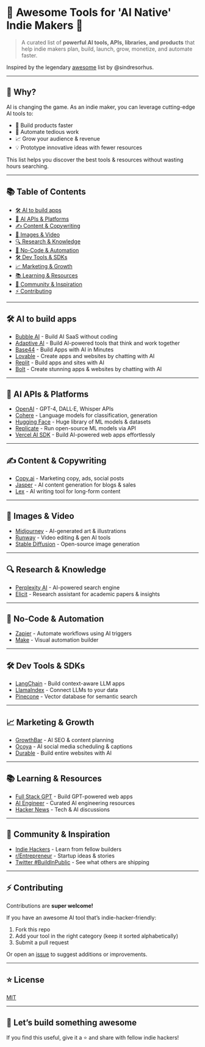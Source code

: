 # 🧠 Awesome Tools for 'AI Native' Indie Makers 🚀

> A curated list of **powerful AI tools, APIs, libraries, and products** that help indie makers plan, build, launch, grow, monetize, and automate faster.

Inspired by the legendary [awesome](https://github.com/sindresorhus/awesome) list by @sindresorhus.

---

## 🌟 Why?

AI is changing the game. As an indie maker, you can leverage cutting-edge AI tools to:

- 🚀 Build products faster
- 🧩 Automate tedious work
- 📈 Grow your audience & revenue
- 💡 Prototype innovative ideas with fewer resources

This list helps you discover the best tools & resources without wasting hours searching.

---

## 📚 Table of Contents

- [🛠 AI to build apps](#-ai-to-build-apps)
- [🤖 AI APIs & Platforms](#-ai-apis--platforms)
- [✍️ Content & Copywriting](#-content--copywriting)
- [🎨 Images & Video](#-images--video)
- [🔍 Research & Knowledge](#-research--knowledge)
- [🧩 No-Code & Automation](#-no-code--automation)
- [🛠 Dev Tools & SDKs](#-dev-tools--sdks)
- [📈 Marketing & Growth](#-marketing--growth)
- [📚 Learning & Resources](#-learning--resources)
- [💬 Community & Inspiration](#-community--inspiration)
- [⚡ Contributing](#-contributing)

---

## 🛠 AI to build apps

- [Bubble AI](https://bubble.io/) - Build AI SaaS without coding
- [Adaptive AI](https://adaptive.ai/) - Build AI-powered tools that think and work together
- [Base44](https://base44.com/) - Build Apps with AI in Minutes
- [Lovable](https://lovable.dev/) - Create apps and websites by chatting with AI
- [Replit](https://replit.com/) - Build apps and sites with AI
- [Bolt](https://bolt.new/) - Create stunning apps & websites by chatting with AI

---

## 🤖 AI APIs & Platforms

- [OpenAI](https://openai.com/) - GPT-4, DALL·E, Whisper APIs
- [Cohere](https://cohere.com/) - Language models for classification, generation
- [Hugging Face](https://huggingface.co/) - Huge library of ML models & datasets
- [Replicate](https://replicate.com/) - Run open-source ML models via API
- [Vercel AI SDK](https://vercel.com/ai) - Build AI-powered web apps effortlessly

---

## ✍️ Content & Copywriting

- [Copy.ai](https://www.copy.ai/) - Marketing copy, ads, social posts
- [Jasper](https://www.jasper.ai/) - AI content generation for blogs & sales
- [Lex](https://lex.page/) - AI writing tool for long-form content

---

## 🎨 Images & Video

- [Midjourney](https://www.midjourney.com/) - AI-generated art & illustrations
- [Runway](https://runwayml.com/) - Video editing & gen AI tools
- [Stable Diffusion](https://stability.ai/) - Open-source image generation

---

## 🔍 Research & Knowledge

- [Perplexity AI](https://www.perplexity.ai/) - AI-powered search engine
- [Elicit](https://elicit.com/) - Research assistant for academic papers & insights

---

## 🧩 No-Code & Automation

- [Zapier](https://zapier.com/) - Automate workflows using AI triggers
- [Make](https://www.make.com/) - Visual automation builder

---

## 🛠 Dev Tools & SDKs

- [LangChain](https://python.langchain.com/) - Build context-aware LLM apps
- [LlamaIndex](https://www.llamaindex.ai/) - Connect LLMs to your data
- [Pinecone](https://www.pinecone.io/) - Vector database for semantic search

---

## 📈 Marketing & Growth

- [GrowthBar](https://www.growthbarseo.com/) - AI SEO & content planning
- [Ocoya](https://www.ocoya.com/) - AI social media scheduling & captions
- [Durable](https://durable.co/) - Build entire websites with AI

---

## 📚 Learning & Resources

- [Full Stack GPT](https://fullstackgpt.dev/) - Build GPT-powered web apps
- [AI Engineer](https://ai.engineer/) - Curated AI engineering resources
- [Hacker News](https://news.ycombinator.com/) - Tech & AI discussions

---

## 💬 Community & Inspiration

- [Indie Hackers](https://www.indiehackers.com/) - Learn from fellow builders
- [r/Entrepreneur](https://www.reddit.com/r/Entrepreneur/) - Startup ideas & stories
- [Twitter #BuildInPublic](https://twitter.com/search?q=%23buildinpublic) - See what others are shipping

---

## ⚡ Contributing

Contributions are **super welcome!**

If you have an awesome AI tool that’s indie-hacker-friendly:

1. Fork this repo
2. Add your tool in the right category (keep it sorted alphabetically)
3. Submit a pull request

Or open an [issue](https://github.com/harked/awesome-ai-tools-for-builders/issues) to suggest additions or improvements.

---

## ⭐️ License

[MIT](LICENSE)

---

## 🚀 Let’s build something awesome

If you find this useful, give it a ⭐️ and share with fellow indie hackers!
